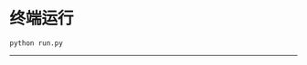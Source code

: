 # 终端运行

```shell
python run.py
```
*****************************************************************************************************************************************************************************************************************************************************************************************************************************************************************************************************************************************************************************************************************************************************************************************************************************************************************************************************************************************************